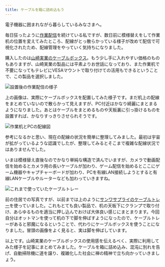 ```yaml
---
title: ケーブルを箱に詰め込もう
---
```

電子機器に囲まれながら暮らしているみなさまへ。

毎日狂ったように[作業配信](https://www.youtube.com/c/r7kamura)を続けている私ですが、数日前に模様替えをして作業机の位置を変えてみたところ、配線がとっ散らかっている様子が改めて配信で可視化されたため、配線管理をやっていく気持ちになりました。

購入したのは[山崎実業のケーブルボックス](https://www.amazon.co.jp/dp/B0846DPNPP)。もう少し手に入れやすい価格のものもありますが、山崎実業の製品には平素よりお世話になっており、また作業机で不要になってもテレビにVESAマウントで取り付けての活用もできるということで、この製品を選択しました。

![](https://lh3.googleusercontent.com/docs/AG8NV2a9ZPIxkh47nHJMi37eEbN1CudxxGN3P4lsJEsY_DeAotHe_jpRy5VC0nNgFdjbn53uKuCuVmI2_OdeDBQjJrrcJx19Q2nkSp0Pz2yWICI9LPVGln-VxWhmIDsp3XkVfmm-uNEH5I9glywDBD0rQaoOpV6uEOXDcmpUj0idjI55kDmRg84CaW_6UxznkKtAYvR7RMvlhPyO05Mi3hpu9WNpfwIRUHTyTKiXqEJ0CR_qEqhGeEiWtxGQs5el6ovLdvuv9Azr6qrNqNeNNLhJRMmRhLd6gcyJ3VB701ZJml25YqebOCcfCnV8fi8_O2XK1ux86egd1XQXcSOBthM_GM57AFOJ5H87xjMViPg--dsXGghHlWRQuZMiWh2t_qEK3svfDBXDta6drdnNxAQjFPaE4owzytsvLjfB_CsivUlrlDf7KDh6YRr0kUQm9-_NQMObKV9BN8TJceDr0n4vd9VdVkPW4GGuG8awjRSvP8FzZUClo-orEK77AdGEp-swIceq_KuQ0x_vQ0eo6cmff99cT-YD3R_cSuG3jYZGpwJ59-WNnVgsnpg1txR5NLx9Xm47qA1N6RzqUqcJ5_0W1z2aksD7eSRkbNUBtbsrzKLf1HTgSjIGG9EMkkklzx4jiipvTjv-ySd2Gj-u_PZzx3cBNhDtIIsVOe8YZwY5-22MIcLzfSnaImCEpFR8TyR86jLpmD2M4DytKFEev2_IFNifNFhXWwvdIM2rPl53YuOBlyjKDxgr0r860dvPteaAvQMrER0azrim6cQDyy3sRQxBM-x_0nhBNY_OnyCb2VjQm4gu69cjwMidVqoFZuKJEmAGyNpQvx3nE2PxlWlVkL6aHKjz8dXsgfWRA93FzTnCdvj7L_G1cVTqUZ0nX72Zatc5gvX4QVpJsQN0GbYCz09-1xydzRTQhm9m8F03e9en9RTdF40fuaQduL28wtK0rgxwADFK3FV_GjkFxwnvc40nJskgg6roNCHMun1ryeiTTnbJqviACHBytrqm2cIW0jq8WcL1Mji5gAslT1ivztV6PaiZQOVMh7jMrGBBBb10JGWmAbsYPqrc7MrAgszKBq_6KzTtD-Tezk_vr8p_1LuYJJ8ykVD_RCnl9JOJtYyR_3ZB82FcrVuF36euuP0PHqEwaF11_S67ijnGXM2iNiwF9qsRKUEFhhyG8Ex47nk5WL1iGVoRGAixgQgT-Sbj8vNFQQiw-E7IdNM3hG2Oinv2sTQ1k1-oACfz4Tbo_1Cmj-YE "設置後の作業配信の様子")

上の画像は、実際にケーブルボックスを配置してみた様子です。まだ机上の配線をまとめていないので散らかって見えますが、PC付近はかなり綺麗にまとまるようになりました。あとはケーブルをまとめるものや天板裏に引っ掛けるものを設置すれば、かなりすっきりさせられそうです。

![](https://lh3.googleusercontent.com/docs/AG8NV2YC3LjmpZM3lzuDj9JVq04b_NPIiNPNe3NfQHCteOvQQuqfo0UI-9Kzz6WneRVIIWavBKvatZ_Tt06qXMruZWO9_nQcXvmDvZcY6szB2M1ehcZI6pTdAYKiB98ennYHvHIHSGIhieMFIk3Dll6ymbS3ER4_EPTRG92K-RJyjQdXezz_zDt5OKMPjPRn7VCMuNlLFQIbVEpsf_CY-5IKhcBfHtUitx3S4dNjZCL52YbJFpKAdTVNSixaac0TiiXX0hos0uLPB-uoI5hZTI0CTa6Y8IKrIimSuHHF5svzNV9343gLSDswQ_Ze8Nc2gbEyDTvwulWOMpNF4sgD_yn6XYji1FqzpZfnsox_onHYzrLaJLx4dCHApdHdCnqTesO-PWMsIkJrf19PP3D9_U-iI_FJzp3iy8VaCR7YTRQTQc_5q9i9XPiRYlIuxqdq_DJORwv1B7UCscn3_NwDLUsk8g1zEJwj6DS3XxctWgarGcR2f443PferDhWHFSp1yGOQNi4M1G8ej4sDC7DcRWWxjS4TelDRhWEEXXSU5NAR2b0IsIJI4Kvj3EHarrJdofCgNaDxAeOA5lUJt54zXzfQYGOs7MsysXGUcf22d4-KqiwS7nRsBibuGOVyH__LE7N79l69DEXDq46WWJiWmjDARmxTkGPE91XI4cMiZj155Ru4mzliA7T6MWNkQSEhbOJQeD8xV3AjO2ef_y1Qo1kOfwIahl4JBgq11mqP07ngGR0RY5O7WDWNWL6UPdwDgOkkAh79bK-aNCg8BeHpD1ofl9ohvsPDTyQ-Nw_HNNwKNVy1jqufM7xyO3AbN86Dni5LuQKOI2zfvHI9vQ1YPCStokF1fAEr-BMVNQeXTOAYBS-4kUJsaWSReCu7pQsIDLEK6UebeGU1TntkXp_MQ4rpuEIop7A-lmzz3MCYDzR4k2Xh6bDZ4RA57XZ4ITIkI_l6qD959wcaAPVPGtFc9nqBbtBB63F_8hGQw8mf_e50FEWKEcbnOmMbZ0RoHpL0suYUE1bl6hfN8Mh1tyiOQXYxJZVBqvsdUxhDykdUhgrx_vPhkm_oqFNrrjs9ltepgOsdGMM_1VMjasg-rlPyRuXMcyol_6ea-kml1qabONFnoGLHQ0U1pr50ajzWAGJpJNoWphyEYdO9ikvEzESPfXgCoL8XlLbgfguls9eEnZlfqKgsSf7-93xGj61OllXKkF8j8amDB8xZeO4Rx9ofkLNf57bsmpHCyBeRfr74kBEkg2g6LXtD "作業机とPCの配線図")

参考になるかと思い、現在の配線の状況を簡単に整理してみました。最初は宇宙が拡がっているような認識でしたが、整理してみるとそこまで複雑な配線状況ではありませんでした。

いまは模様替え直後なのでかなり単純な構造で済んでいますが、カメラで動画配信を始めるとカメラ用の長いケーブルが加わり、ゲーム配信を始めるとここにゲーム機器やキャプチャーボードが加わり、PCを有線LAN接続しようとすると有線LANケーブルやルーターなども加わっていきますね。

![](https://lh3.googleusercontent.com/docs/AG8NV2Y3dJqezpzOzqQ4RisP0zq4GQm9qgwOD7g2yZqFGAWuC2Q8E-YlGvHlo-2qEOPWNMg1oar4-QfDYGcVzUY_fYvD4saB8-RORk0UlVMV21ZOZtG2gKzeKEnq3WZUrJcvrQ6oqCqIHJr2K5IRRfd3usuCSmGaOUIpEm9ADn7JVLFkQpAkLuUKVrNc-p0ZRQ9FjaSOnVIYpG8MyExbdMRvTeyyRgt_KAMX1Xoes9sDFR9fgu1D_4qBFQUXaYKa9X3sFgXXtKHSWblUSwwx5OoPcWCO3wgRAyDyAHZf9Zp_H5srJq8hdPg9OnfNBkspgMQKx4ILSPQoX3KYV9n1HJZ2ZYgYXuLRelAlQELgAmePk-p3gneANGEM-zGSzojRI3ZragcZ1oLZHVL5zdaWk5CVskmAn-XVluEc1rQcTq3c25YxFJavU8dX9EnLHCiYG-2jf3REXMYWSYtLFRp08Nsmwyc3fTDishkHd7AHvjC2uyIG92WP7i7sNWBV6AHaUplr93db01cEz9DLq2OpDJhli1YR3lfjmGs2nE_iBAXPVVDxaP2f6iPk2JYfHG76GwAMhLWEFn-KFubBztGT5OQ6HzUGAMgFv_HnLf5Z9nZ-HnTJ1PDXyccBZS2LNXDZOwvqFrgRxKPzmLj9hBrqLr1975VgXPrK9AgktHMRD7LBoIJaublop8fVNCrGu05nrVcLD8rAtKr9A9sfyXch0RP_6vIMO6UwAC7g7-WOrQnQnpQtL9jWtfHA1UnmNJIEacKWtEF47AnhKYVs2QwVeRc58kIBCjSOwBTZ476W6cybSXFDPVezX0ptr2hmz0rg8XKsMCgTVmrop0UnpwhdjuU9QY6sNegyzbgE8p9essbKLeNyWW_Z_OlMSyDBULElKeWrp5MpEjafPBXLyi2dTABW0kx2ksbzDOM9ldv0a6JIyyKdWIWIeKGQGjflcDbX0Mt0_hkfZSQ7oCMOmkmjSPjtaLnlN9E1Jfz8MsQUGbQbf01FBJxf8LPr_f_FMJ-FsolD_KSnJTO6yp88W9XGuyCJ3ZNhyMpSQoXWe4iFR8syd1XtMapl0LCxMq07TBtvNx0MRMyjIez5B15tJXPcJyUdHnEbOWjK85VJOHy_mUyEbTgg5MtQXjX5xqCJK6ztfkT8QPp3G4Aq9RpK6Z62MgmBOIf2jWVCxSgNlHJCNEDY0JSiuO-vp6w0P9EZUYt9TanWOH4Mom2l2qnjOKezns213sqy4Jz2u-tLM8Qi4UhUeOap4saQ "これまで使っていたケーブルトレー")

前の住居での写真ですが、以前までは上のように[サンワサプライのケーブルトレー](https://www.amazon.co.jp/dp/B01N6B5ST9)を使っていました。これもとても良い製品で、机の天板下にクランプで取り付け、あらゆるものを適当に押し込んでおけば大体良い感じにまとまります。今回自分はオットマンを使って机の下で脚を伸ばすようになったので、ケーブルトレーがあると邪魔になるということで、代わりにケーブルボックスを使うことになりました。冒頭の画像をよく見ると、実は脚を伸ばしています。

以上です。山崎実業のケーブルボックスの使用感を伝えるべく、実際に利用してみた様子を記事にまとめてみました。ケーブルを箱に詰め込み、混沌に別れを告げ、自動掃除機に道を譲り、複雑化した社会に禅の精神で立ち向かっていきましょう。
